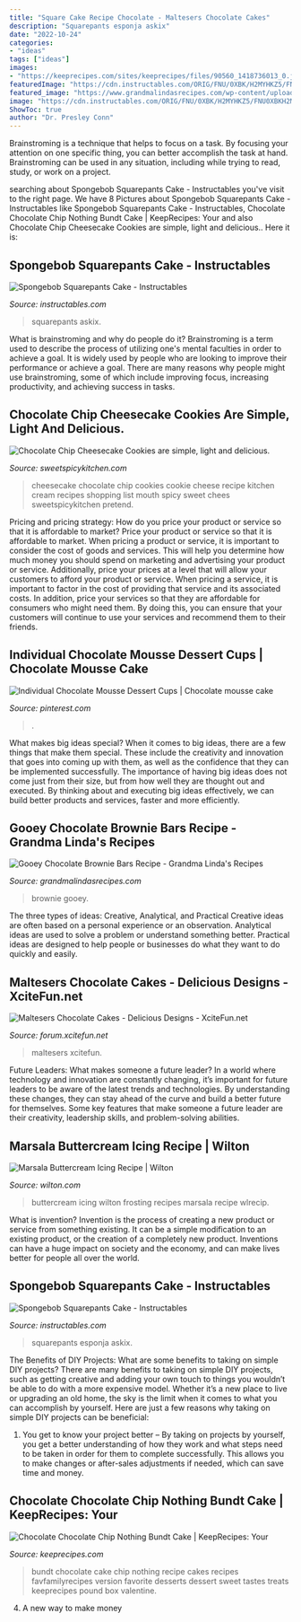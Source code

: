 ```yaml
---
title: "Square Cake Recipe Chocolate - Maltesers Chocolate Cakes"
description: "Squarepants esponja askix"
date: "2022-10-24"
categories:
- "ideas"
tags: ["ideas"]
images:
- "https://keeprecipes.com/sites/keeprecipes/files/90560_1418736013_0.jpg"
featuredImage: "https://cdn.instructables.com/ORIG/FNU/0XBK/H2MYHKZ5/FNU0XBKH2MYHKZ5.jpg"
featured_image: "https://www.grandmalindasrecipes.com/wp-content/uploads/2020/05/Gooey-Chocolate-Brownie-Bars-Recipe.jpg"
image: "https://cdn.instructables.com/ORIG/FNU/0XBK/H2MYHKZ5/FNU0XBKH2MYHKZ5.jpg"
ShowToc: true
author: "Dr. Presley Conn"
---
```



Brainstroming is a technique that helps to focus on a task. By focusing your attention on one specific thing, you can better accomplish the task at hand. Brainstroming can be used in any situation, including while trying to read, study, or work on a project.

	

		
searching about Spongebob Squarepants Cake - Instructables you've visit to the right page. We have 8 Pictures about Spongebob Squarepants Cake - Instructables like Spongebob Squarepants Cake - Instructables, Chocolate Chocolate Chip Nothing Bundt Cake | KeepRecipes: Your and also Chocolate Chip Cheesecake Cookies are simple, light and delicious.. Here it is:
		
    
## Spongebob Squarepants Cake - Instructables

<img loading=lazy src="https://cdn.instructables.com/ORIG/FNU/0XBK/H2MYHKZ5/FNU0XBKH2MYHKZ5.jpg" onerror="this.onerror=null;this.src='https://tse4.mm.bing.net/th?id=OIP.iIKlv6jb29aC9OyuTRXuZQHaLG&amp;pid=15.1';" alt="Spongebob Squarepants Cake - Instructables">

_Source: instructables.com_

>squarepants askix. 

	

What is brainstroming and why do people do it?
Brainstroming is a term used to describe the process of utilizing one's mental faculties in order to achieve a goal. It is widely used by people who are looking to improve their performance or achieve a goal. There are many reasons why people might use brainstroming, some of which include improving focus, increasing productivity, and achieving success in tasks.

    
## Chocolate Chip Cheesecake Cookies Are Simple, Light And Delicious.

<img loading=lazy src="https://www.sweetspicykitchen.com/wp-content/uploads/2017/03/IMG_4893-1.jpg" onerror="this.onerror=null;this.src='https://tse1.mm.bing.net/th?id=OIP.W3JSvp1h0ZUUcvEBK8A9cAHaLH&amp;pid=15.1';" alt="Chocolate Chip Cheesecake Cookies are simple, light and delicious.">

_Source: sweetspicykitchen.com_

>cheesecake chocolate chip cookies cookie cheese recipe kitchen cream recipes shopping list mouth spicy sweet chees sweetspicykitchen pretend. 

	

Pricing and pricing strategy: How do you price your product or service so that it is affordable to market?
Price your product or service so that it is affordable to market. When pricing a product or service, it is important to consider the cost of goods and services. This will help you determine how much money you should spend on marketing and advertising your product or service. Additionally, price your prices at a level that will allow your customers to afford your product or service. When pricing a service, it is important to factor in the cost of providing that service and its associated costs. In addition, price your services so that they are affordable for consumers who might need them. By doing this, you can ensure that your customers will continue to use your services and recommend them to their friends.

    
## Individual Chocolate Mousse Dessert Cups | Chocolate Mousse Cake

<img loading=lazy src="https://i.pinimg.com/736x/01/f9/5a/01f95a20c90bcca6c3be893d9495334c--dessert-mousse-dessert-cups.jpg" onerror="this.onerror=null;this.src='https://tse4.mm.bing.net/th?id=OIP.WAjXNTMQsFeqkgfk0FHhVgHaLH&amp;pid=15.1';" alt="Individual Chocolate Mousse Dessert Cups | Chocolate mousse cake">

_Source: pinterest.com_

>. 

	

What makes big ideas special?
When it comes to big ideas, there are a few things that make them special. These include the creativity and innovation that goes into coming up with them, as well as the confidence that they can be implemented successfully. The importance of having big ideas does not come just from their size, but from how well they are thought out and executed. By thinking about and executing big ideas effectively, we can build better products and services, faster and more efficiently.

    
## Gooey Chocolate Brownie Bars Recipe - Grandma Linda&#039;s Recipes

<img loading=lazy src="https://www.grandmalindasrecipes.com/wp-content/uploads/2020/05/Gooey-Chocolate-Brownie-Bars-Recipe.jpg" onerror="this.onerror=null;this.src='https://tse2.mm.bing.net/th?id=OIP.KOG_uVtYGVJguNXB5ZN9sAHaLH&amp;pid=15.1';" alt="Gooey Chocolate Brownie Bars Recipe - Grandma Linda&#039;s Recipes">

_Source: grandmalindasrecipes.com_

>brownie gooey. 

	

The three types of ideas: Creative, Analytical, and Practical
Creative ideas are often based on a personal experience or an observation. Analytical ideas are used to solve a problem or understand something better. Practical ideas are designed to help people or businesses do what they want to do quickly and easily.

    
## Maltesers Chocolate Cakes - Delicious Designs - XciteFun.net

<img loading=lazy src="https://img.xcitefun.net/users/2014/07/358620,xcitefun-maltesers-cakes-12.jpg" onerror="this.onerror=null;this.src='https://tse1.mm.bing.net/th?id=OIP.vg1d5Sb6Q-hpovmibyGbFgHaFj&amp;pid=15.1';" alt="Maltesers Chocolate Cakes - Delicious Designs - XciteFun.net">

_Source: forum.xcitefun.net_

>maltesers xcitefun. 

	

Future Leaders: What makes someone a future leader?
In a world where technology and innovation are constantly changing, it’s important for future leaders to be aware of the latest trends and technologies. By understanding these changes, they can stay ahead of the curve and build a better future for themselves. Some key features that make someone a future leader are their creativity, leadership skills, and problem-solving abilities.

    
## Marsala Buttercream Icing Recipe | Wilton

<img loading=lazy src="https://www.wilton.com/dw/image/v2/AAWA_PRD/on/demandware.static/-/Sites-wilton-project-master/default/dw9de61249/images/project/WLRECIP-723/marsala-buttercream-icing.jpg?sw=1000&amp;sh=1000&amp;sm=fit" onerror="this.onerror=null;this.src='https://tse1.mm.bing.net/th?id=OIP.LXTl6gN9Lo1-_uri0Bt6OAHaHa&amp;pid=15.1';" alt="Marsala Buttercream Icing Recipe | Wilton">

_Source: wilton.com_

>buttercream icing wilton frosting recipes marsala recipe wlrecip. 

	

What is invention?
Invention is the process of creating a new product or service from something existing. It can be a simple modification to an existing product, or the creation of a completely new product. Inventions can have a huge impact on society and the economy, and can make lives better for people all over the world.

    
## Spongebob Squarepants Cake - Instructables

<img loading=lazy src="https://content.instructables.com/ORIG/FNU/0XBK/H2MYHKZ5/FNU0XBKH2MYHKZ5.jpg?frame=1" onerror="this.onerror=null;this.src='https://tse1.mm.bing.net/th?id=OIP.Y_4GU5H88IEne60eOOhkzgHaLG&amp;pid=15.1';" alt="Spongebob Squarepants Cake - Instructables">

_Source: instructables.com_

>squarepants esponja askix. 

	

The Benefits of DIY Projects: What are some benefits to taking on simple DIY projects?
There are many benefits to taking on simple DIY projects, such as getting creative and adding your own touch to things you wouldn’t be able to do with a more expensive model. Whether it’s a new place to live or upgrading an old home, the sky is the limit when it comes to what you can accomplish by yourself. Here are just a few reasons why taking on simple DIY projects can be beneficial: 
1. You get to know your project better – By taking on projects by yourself, you get a better understanding of how they work and what steps need to be taken in order for them to complete successfully. This allows you to make changes or after-sales adjustments if needed, which can save time and money. 


    
## Chocolate Chocolate Chip Nothing Bundt Cake | KeepRecipes: Your

<img loading=lazy src="https://keeprecipes.com/sites/keeprecipes/files/90560_1418736013_0.jpg" onerror="this.onerror=null;this.src='https://tse1.mm.bing.net/th?id=OIP.l4iLjI4qYw_xV1i_NpXEaQDbEs&amp;pid=15.1';" alt="Chocolate Chocolate Chip Nothing Bundt Cake | KeepRecipes: Your">

_Source: keeprecipes.com_

>bundt chocolate cake chip nothing recipe cakes recipes favfamilyrecipes version favorite desserts dessert sweet tastes treats keeprecipes pound box valentine. 

	

4. A new way to make money 

